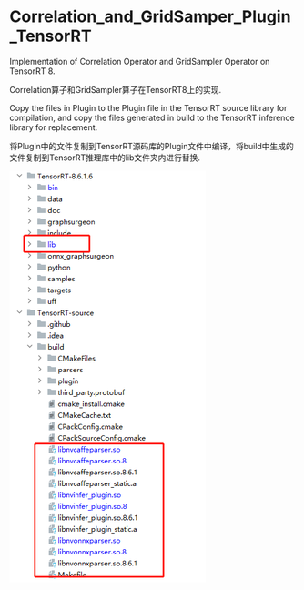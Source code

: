 # Correlation_and_GridSamper_Plugin_TensorRT
Implementation of Correlation Operator and GridSampler Operator on TensorRT 8.

Correlation算子和GridSampler算子在TensorRT8上的实现.

Copy the files in Plugin to the Plugin file in the TensorRT source library for compilation, and copy the files generated in build to the TensorRT inference library for replacement.

将Plugin中的文件复制到TensorRT源码库的Plugin文件中编译，将build中生成的文件复制到TensorRT推理库中的lib文件夹内进行替换.

![model_architecture](image/explain.png)
